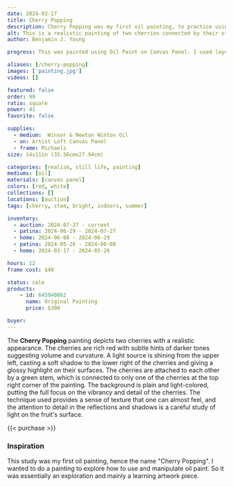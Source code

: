 ```yaml
---
date: 2024-03-17
title: Cherry Popping
description: Cherry Popping was my first oil painting, to practice using oil paints, learning how to manipulate it. Featuring two Red Cherry fruits.
alt: This is a realistic painting of two cherries connected by their stems, with a play of light and shadow enhancing their rich red color.
author: Benjamin J. Young

progress: This was painted using Oil Paint on Canvas Panel. I used layering to paint this canvas. It took time to constantly correct the color and values, as the paint would mix with the existing layers and tint it. There is a bit of layered buildup on the right cherry, as I let that part accidentally sit to long and dry, before I had the chance to blend it like I originally wanted to with the base layer of paint.

aliases: [/cherry-popping]
images: ['painting.jpg']
videos: []

featured: false
order: 99
ratio: square
power: 41
favorite: false

supplies:
  - medium:  Winsor & Newton Winton Oil
  - on: Artist Loft Canvas Panel
  - frame: Michaels
size: 14x11in (35.56cmx27.94cm)

categories: [realism, still life, painting]
mediums: [oil]
materials: [canvas panel]
colors: [red, white]
collections: []
locations: [auction]
tags: [cherry, stem, bright, indoors, summer]

inventory:
  - auction: 2024-07-27 - current
  - patina: 2024-06-29 - 2024-07-27
  - home: 2024-06-08 - 2024-06-29
  - patina: 2024-05-26 - 2024-06-08
  - home: 2024-03-17 - 2024-05-26

hours: 12
frame cost: $40

status: sale
products:
    - id: 645940862
      name: Original Painting
      price: $300

buyer: 
---
```


The **Cherry Popping** painting depicts two cherries with a realistic appearance. The cherries are rich red with subtle hints of darker tones suggesting volume and curvature. A light source is shining from the upper left, casting a soft shadow to the lower right of the cherries and giving a glossy highlight on their surfaces. The cherries are attached to each other by a green stem, which is connected to only one of the cherries at the top right corner of the painting. The background is plain and light-colored, putting the full focus on the vibrancy and detail of the cherries. The technique used provides a sense of texture that one can almost feel, and the attention to detail in the reflections and shadows is a careful study of light on the fruit's surface.

{{< purchase >}}

### Inspiration ###

This study was my first oil painting, hence the name "Cherry Popping". I wanted to do a painting to explore how to use and manipulate oil paint. So it was essentially an exploration and mainly a learning artwork piece.
